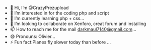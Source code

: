 - 👋 Hi, I’m @CrazyPrezupload
- 👀 I’m interested in for the coding php and script
- 🌱 I’m currently learning php + css...
- 💞️ I’m looking to collaborate on Xenforo, creat forum and installing 
- 📫 How to reach me for the mail darkmaul7140@gmail.com...
- 😄 Pronouns: Olivier...
- ⚡ Fun fact:Planes fly slower today than before ...

<!---
CrazyPrezupload/CrazyPrezupload is a ✨ special ✨ repository because its `README.md` (this file) appears on your GitHub profile.
You can click the Preview link to take a look at your changes.
--->
